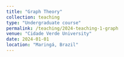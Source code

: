 ```yaml
---
title: "Graph Theory"
collection: teaching
type: "Undergraduate course"
permalink: /teaching/2024-teaching-1-graph
venue: "Cidade Verde University"
date: 2024-01-01
location: "Maringá, Brazil"
---
```

